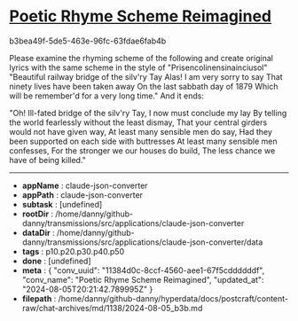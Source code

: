 # [Poetic Rhyme Scheme Reimagined](https://claude.ai/chat/11384d0c-8ccf-4560-aee1-67f5cddddddf)

b3bea49f-5de5-463e-96fc-63fdae6fab4b

Please examine the rhyming scheme of the following and create original lyrics with the same scheme in the style of "Prisencolinensinainciusol"
"Beautiful railway bridge of the silv'ry Tay
Alas! I am very sorry to say
That ninety lives have been taken away
On the last sabbath day of 1879
Which will be remember'd for a very long time."
And it ends:

"Oh! Ill-fated bridge of the silv'ry Tay,
I now must conclude my lay
By telling the world fearlessly without the least dismay,
That your central girders would not have given way,
At least many sensible men do say,
Had they been supported on each side with buttresses
At least many sensible men confesses,
For the stronger we our houses do build,
The less chance we have of being killed."

---

* **appName** : claude-json-converter
* **appPath** : claude-json-converter
* **subtask** : [undefined]
* **rootDir** : /home/danny/github-danny/transmissions/src/applications/claude-json-converter
* **dataDir** : /home/danny/github-danny/transmissions/src/applications/claude-json-converter/data
* **tags** : p10.p20.p30.p40.p50
* **done** : [undefined]
* **meta** : {
  "conv_uuid": "11384d0c-8ccf-4560-aee1-67f5cddddddf",
  "conv_name": "Poetic Rhyme Scheme Reimagined",
  "updated_at": "2024-08-05T20:21:42.789995Z"
}
* **filepath** : /home/danny/github-danny/hyperdata/docs/postcraft/content-raw/chat-archives/md/1138/2024-08-05_b3b.md